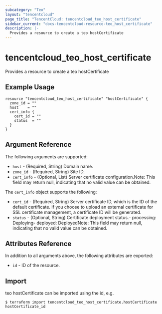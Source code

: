 ```yaml
---
subcategory: "Teo"
layout: "tencentcloud"
page_title: "TencentCloud: tencentcloud_teo_host_certificate"
sidebar_current: "docs-tencentcloud-resource-teo_host_certificate"
description: |-
  Provides a resource to create a teo hostCertificate
---
```


# tencentcloud_teo_host_certificate

Provides a resource to create a teo hostCertificate

## Example Usage

```hcl
resource "tencentcloud_teo_host_certificate" "hostCertificate" {
  zone_id = ""
  host    = ""
  cert_info {
    cert_id = ""
    status  = ""
  }
}
```

## Argument Reference

The following arguments are supported:

* `host` - (Required, String) Domain name.
* `zone_id` - (Required, String) Site ID.
* `cert_info` - (Optional, List) Server certificate configuration.Note: This field may return null, indicating that no valid value can be obtained.

The `cert_info` object supports the following:

* `cert_id` - (Required, String) Server certificate ID, which is the ID of the default certificate. If you choose to upload an external certificate for SSL certificate management, a certificate ID will be generated.
* `status` - (Optional, String) Certificate deployment status.- processing: Deploying- deployed: DeployedNote: This field may return null, indicating that no valid value can be obtained.

## Attributes Reference

In addition to all arguments above, the following attributes are exported:

* `id` - ID of the resource.



## Import

teo hostCertificate can be imported using the id, e.g.
```
$ terraform import tencentcloud_teo_host_certificate.hostCertificate hostCertificate_id
```

